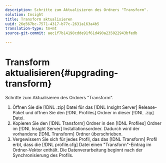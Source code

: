```yaml
---
description: Schritte zum Aktualisieren des Ordners "Transform".
solution: Insight
title: Transform aktualisieren
uuid: 26e567bc-7571-4317-b77c-2631a163a4b5
translation-type: tm+mt
source-git-commit: aec1f7b14198cdde91f61d490a235022943bfedb

---
```



# Transform aktualisieren{#upgrading-transform}

Schritte zum Aktualisieren des Ordners &quot;Transform&quot;.

1. Öffnen Sie die [!DNL .zip] Datei für das [!DNL Insight Server] Release-Paket und öffnen Sie den [!DNL Profiles] Ordner in dieser [!DNL .zip] Datei.
1. Kopieren Sie den [!DNL Transform] Ordner in den [!DNL Profiles] Ordner im [!DNL Insight Server] Installationsordner. Dadurch wird der vorhandene [!DNL Transform] Ordner überschrieben.
1. Vergewissern Sie sich für jedes Profil, das das [!DNL Transform] Profil erbt, dass die [!DNL profile.cfg] Datei einen &quot;Transform&quot;-Eintrag im Ordner-Vektor enthält.
Die Datenverarbeitung beginnt nach der Synchronisierung des Profils.
